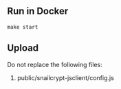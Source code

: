 
## Run in Docker

    make start

## Upload

Do not replace the following files:
1. public/snailcrypt-jsclient/config.js
